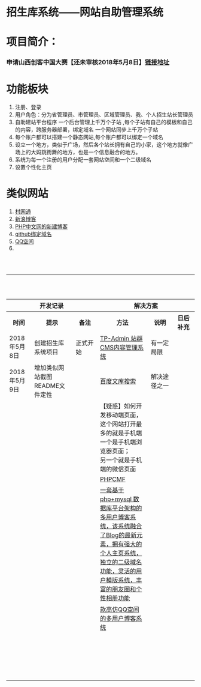 # 招生库系统——网站自助管理系统
<h1>项目简介：</h1>
<h3>申请山西创客中国大赛【还未审核2018年5月8日】<a href="http://www.cnmaker.org.cn/account/index.html">链接地址</a></h3>
<p></p>
<h1>功能板块</h1>
<ol>
	<li>注册、登录</li>
	<li>用户角色：分为省管理员、市管理员、区域管理员、我、个人招生站长管理员</li>
	<li>自助建站平台程序 一个后台管理上千万个子站 ,每个子站有自己的模板和自己的内容，跨服务器部署，绑定域名 一个网站同步上千万个子站</li>
	<li>每个账户都可以搭建一个静态网站,每个账户都可以绑定一个域名</li>
	<li>设立一个地方，类似于广场，然后各个站长拥有自己的小家，这个地方就像广场上的大妈跳街舞的地方，也是一个信息融合的地方。</li>
	<li>系统为每一个注册的用户分配一套网站空间和一个二级域名</li>
	<li>设置个性化主页</li>
</ol>
<h1>类似网站</h1>
<ol>
	<li><a href="https://www.gove.cn/">村网通</a></li>
	<li><a href="">新浪博客</a></li>
	<li><a href="http://www.php.cn/#blog_kaitong">PHP中文网的新建博客</a></li>
	<li><a href="">github绑定域名</a></li>
	<li><a href="">QQ空间</a></li>
	<li><a href=""></a></li>
</ol>
<br/><br/><hr/><br/><br/>
<table width="2000px;" height="1200px;" style="overflow: scroll;">
	<tr>
		<th colspan="3">开发记录</th>
		<th colspan="3">解决方案</th>
	</tr>
	<tr>
		<th width="150px;">时间</th>
		<th width="400px;">提示</th>
		<th width="400px;">备注</th>
		<th width="500px;">方法</th>
		<th width="400px;">说明</th>
		<th width="350px;">日后补充</th>
	</tr>
	<!-- 2018.5.8 -->
	<tr>
		<td>2018年5月8日</td>
		<td>创建招生库系统项目</td>
		<td>正式开始</td>
		<td><a href="http://www.thinkphp.cn/topic/52748.html">TP-Admin 站群CMS内容管理系统</a></td>
		<td>有一定局限</td>
		<td></td>
	</tr>
	<tr>
		<td>2018年5月9日</td>
		<td>增加类似网站截图<br/>README文件定性</td>
		<td></td>
		<td><a href="https://wenku.baidu.com/search?word=%D7%D4%D6%FA%BD%A8%D5%BE%CF%B5%CD%B3&org=0&ie=gbk">百度文库搜索</a></td>
		<td>解决途径之一</td>
		<td></td>
	</tr>
	<tr>
		<td></td>
		<td></td>
		<td></td>
		<td>【疑惑】如何开发移动端页面，这个网站打开最多的就是手机端<br/>一个是手机端浏览器页面；<br/>另一个就是手机端的微信页面</td>
		<td></td>
		<td></td>
	</tr>
	<tr>
		<td></td>
		<td></td>
		<td></td>
		<td><a href="http://www.phpcmf.net/">PHPCMF</a></td>
		<td></td>
		<td></td>
	</tr>
	<tr>
		<td></td>
		<td></td>
		<td></td>
		<td><a href="https://download.csdn.net/download/wenchunhai/505242">一套基于php+mysql 数据库平台架构的多用户博客系统，该系统融合了Blog的最新元素，拥有强大的个人主页系统，独立的二级域名功能，灵活的用户模版系统，丰富的朋友圈和个性相册功能</a></td>
		<td></td>
		<td></td>
	</tr>
	<tr>
		<td></td>
		<td></td>
		<td></td>
		<td><a href="https://download.csdn.net/download/errole/1507580">款高仿QQ空间的多用户博客系统</a></td>
		<td></td>
		<td></td>
	</tr>
	<tr>
		<td></td>
		<td></td>
		<td></td>
		<td></td>
		<td></td>
		<td></td>
	</tr>
	<tr>
		<td></td>
		<td></td>
		<td></td>
		<td></td>
		<td></td>
		<td></td>
	</tr>
	<tr>
		<td></td>
		<td></td>
		<td></td>
		<td></td>
		<td></td>
		<td></td>
	</tr>
	<tr>
		<td></td>
		<td></td>
		<td></td>
		<td></td>
		<td></td>
		<td></td>
	</tr>
	<tr>
		<td></td>
		<td></td>
		<td></td>
		<td></td>
		<td></td>
		<td></td>
	</tr>
	<tr>
		<td></td>
		<td></td>
		<td></td>
		<td></td>
		<td></td>
		<td></td>
	</tr>
	<tr>
		<td></td>
		<td></td>
		<td></td>
		<td></td>
		<td></td>
		<td></td>
	</tr>
	<tr>
		<td></td>
		<td></td>
		<td></td>
		<td></td>
		<td></td>
		<td></td>
	</tr>
	<tr>
		<td></td>
		<td></td>
		<td></td>
		<td></td>
		<td></td>
		<td></td>
	</tr>
	<tr>
		<td></td>
		<td></td>
		<td></td>
		<td></td>
		<td></td>
		<td></td>
	</tr>
	<tr>
		<td></td>
		<td></td>
		<td></td>
		<td></td>
		<td></td>
		<td></td>
	</tr>
	<tr>
		<td></td>
		<td></td>
		<td></td>
		<td></td>
		<td></td>
		<td></td>
	</tr>
	<tr>
		<td></td>
		<td></td>
		<td></td>
		<td></td>
		<td></td>
		<td></td>
	</tr>
	<tr>
		<td></td>
		<td></td>
		<td></td>
		<td></td>
		<td></td>
		<td></td>
	</tr>
	<tr>
		<td></td>
		<td></td>
		<td></td>
		<td></td>
		<td></td>
		<td></td>
	</tr>
	<tr>
		<td></td>
		<td></td>
		<td></td>
		<td></td>
		<td></td>
		<td></td>
	</tr>
	<tr>
		<td></td>
		<td></td>
		<td></td>
		<td></td>
		<td></td>
		<td></td>
	</tr>
	<tr>
		<td></td>
		<td></td>
		<td></td>
		<td></td>
		<td></td>
		<td></td>
	</tr>
	<tr>
		<td></td>
		<td></td>
		<td></td>
		<td></td>
		<td></td>
		<td></td>
	</tr>
	<tr>
		<td></td>
		<td></td>
		<td></td>
		<td></td>
		<td></td>
		<td></td>
	</tr>
	<tr>
		<td></td>
		<td></td>
		<td></td>
		<td></td>
		<td></td>
		<td></td>
	</tr>




</table>
